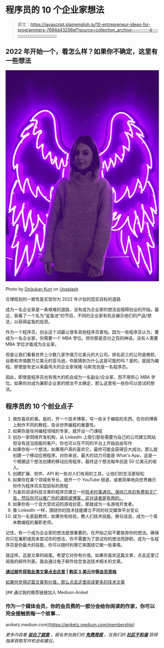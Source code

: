 # 程序员的 10 个企业家想法

> 原文：<https://javascript.plainenglish.io/10-entrepreneur-ideas-for-programmers-7694d43256ef?source=collection_archive---------4----------------------->

## 2022 年开始一个，看怎么样？如果你不确定，这里有一些想法

![](img/7690dd00e824f5919238bd9c63a3818c.png)

Photo by [Doğukan Kurt](https://unsplash.com/@uvajed?utm_source=medium&utm_medium=referral) on [Unsplash](https://unsplash.com?utm_source=medium&utm_medium=referral)

合理规划的一致性是实现你为 2022 年计划的现实目标的道路

成为一名企业家是一条艰难的道路，没有成为企业家的想法会阻碍创业的开始。最近，我看了一个名为“鲨鱼池”的节目，不同的企业家有机会展示他们的产品/想法，以获得鲨鱼的投资。

作为一个程序员，创业这个词最让很多其他程序员害怕。因为一些程序员认为，要成为一名企业家，你需要一个 MBA 学位。但你那是百分之百的神话。没有人需要 MBA 学位才能成为企业家。

但是让我们看看世界上少数几家市值万亿美元的大公司。排名前三的公司是微软、谷歌和市值数万亿美元的亚马逊。你能猜到为什么这是可能的吗？是的，是因为编程。即使是有史以来最伟大的企业家埃隆·马斯克也是一名程序员。

因此，即使是程序员也有很大的机会成为一名副业/企业家，而不用担心 MBA 学位。如果你对成为兼职企业家的想法不太确定，那么这里有一些你可以尝试的想法。

## 程序员的 10 个创业点子

1.  做你喜欢的事。是的，开一个技术博客，写一些关于编程的东西，在你的博客上制作不同的教程，告诉世界编程的重要性。
2.  如果你是任何编程领域的专家，就开设一门课程
3.  创办一家网络开发机构，从 LinkedIn 上吸引那些需要为自己的公司建立网站但没有适当技能的客户。你也可以在不同的平台上开始自由写作
4.  如果你有一个想法，如果用户真的喜欢它，最终可能会获得巨大成功，那么就创建一个移动应用程序。对你来说，最大的动力可能是 What's App，这是一个根据这个想法创建的移动应用程序，最终这个想法每年创造 50 亿美元的收入。
5.  创建扩展、软件、API 和一些对人们有用的工具，让他们的生活更轻松
6.  如果你在某个领域有专长，就开一个 YouTube 频道，或者简单地向世界展示你作为程序员实现目标的旅程
7.  为喜欢阅读科技文章的程序员建立一份[技术时事通讯。保持几年的免费和无广告，然后你可以推广你的课程或博客，这对读者是有用的。](https://aniketz.medium.com/subscribe)
8.  如果你有一个会大受欢迎的游戏创意，那就成为一名游戏开发者。
9.  像 LinkedIn 一样，围绕你的技术技能建立不同的社交媒体平台受众
10.  成为一名家庭教师，如果你有经验，教人们技术技能。换句话说，成为一个周末教编程的兼职老师。

记住，有一个成为企业家的想法是很重要的，在开始之前不要放弃你的想法。确保你只在兼职或周末尝试你的想法，你不需要为了尝试你的想法而辞职。成为一名程序员是你最大的技能，你可以随时利用它来围绕它做一些事情。

就这样，这是文章的结尾。希望它对你有价值。如果你喜欢这篇文章，点击这里订阅我的邮件列表。我会通过电子邮件给您发送技术相关的文章。

[**通过邮件获取此类文章点击这里**](https://aniketz.medium.com/subscribe) **|** [**购买 5 美元中等会员资格**](https://aniketz.medium.com/membership)

[如果你觉得这篇文章有价值，那么点击这里阅读更多的技术文章](https://aniketz.medium.com/)

[](https://aniketz.medium.com/membership) [## 通过我的推荐链接加入 Medium-Aniket

### 作为一个媒体会员，你的会员费的一部分会给你阅读的作家，你可以完全接触到每一个故事…

aniketz.medium.com](https://aniketz.medium.com/membership) 

*更多内容看* [***说白了就是***](http://plainenglish.io/) *。报名参加我们的* [***免费周报***](http://newsletter.plainenglish.io/) *。在我们的* [***社区不和谐***](https://discord.gg/GtDtUAvyhW) *获得独家获取写作机会和建议。*